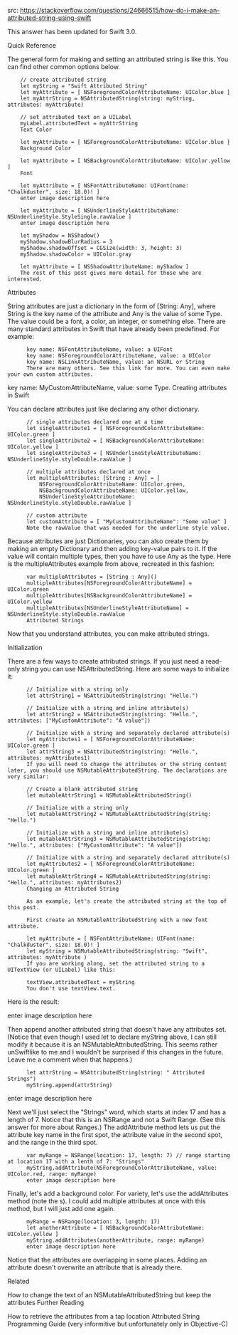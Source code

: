 src: https://stackoverflow.com/questions/24666515/how-do-i-make-an-attributed-string-using-swift

This answer has been updated for Swift 3.0.

Quick Reference

The general form for making and setting an attributed string is like this. You can find other common options below.

        // create attributed string
        let myString = "Swift Attributed String"
        let myAttribute = [ NSForegroundColorAttributeName: UIColor.blue ]
        let myAttrString = NSAttributedString(string: myString, attributes: myAttribute) 

        // set attributed text on a UILabel
        myLabel.attributedText = myAttrString
        Text Color

        let myAttribute = [ NSForegroundColorAttributeName: UIColor.blue ]
        Background Color

        let myAttribute = [ NSBackgroundColorAttributeName: UIColor.yellow ]
        Font

        let myAttribute = [ NSFontAttributeName: UIFont(name: "Chalkduster", size: 18.0)! ]
        enter image description here

        let myAttribute = [ NSUnderlineStyleAttributeName: NSUnderlineStyle.StyleSingle.rawValue ]
        enter image description here

        let myShadow = NSShadow()
        myShadow.shadowBlurRadius = 3
        myShadow.shadowOffset = CGSize(width: 3, height: 3)
        myShadow.shadowColor = UIColor.gray

        let myAttribute = [ NSShadowAttributeName: myShadow ]
        The rest of this post gives more detail for those who are interested.

Attributes

String attributes are just a dictionary in the form of [String: Any], where String is the key name of the attribute and Any is the value of some Type. The value could be a font, a color, an integer, or something else. There are many standard attributes in Swift that have already been predefined. For example:

          key name: NSFontAttributeName, value: a UIFont
          key name: NSForegroundColorAttributeName, value: a UIColor
          key name: NSLinkAttributeName, value: an NSURL or String
          There are many others. See this link for more. You can even make your own custom attributes.

key name: MyCustomAttributeName, value: some Type.
Creating attributes in Swift

You can declare attributes just like declaring any other dictionary.

          // single attributes declared one at a time
          let singleAttribute1 = [ NSForegroundColorAttributeName: UIColor.green ]
          let singleAttribute2 = [ NSBackgroundColorAttributeName: UIColor.yellow ]
          let singleAttribute3 = [ NSUnderlineStyleAttributeName: NSUnderlineStyle.styleDouble.rawValue ]

          // multiple attributes declared at once
          let multipleAttributes: [String : Any] = [
              NSForegroundColorAttributeName: UIColor.green,
              NSBackgroundColorAttributeName: UIColor.yellow,
              NSUnderlineStyleAttributeName: NSUnderlineStyle.styleDouble.rawValue ]

          // custom attribute
          let customAttribute = [ "MyCustomAttributeName": "Some value" ]
          Note the rawValue that was needed for the underline style value.

Because attributes are just Dictionaries, you can also create them by making an empty Dictionary and then adding key-value pairs to it. If the value will contain multiple types, then you have to use Any as the type. Here is the multipleAttributes example from above, recreated in this fashion:

          var multipleAttributes = [String : Any]()
          multipleAttributes[NSForegroundColorAttributeName] = UIColor.green
          multipleAttributes[NSBackgroundColorAttributeName] = UIColor.yellow
          multipleAttributes[NSUnderlineStyleAttributeName] = NSUnderlineStyle.styleDouble.rawValue
          Attributed Strings

Now that you understand attributes, you can make attributed strings.

Initialization

There are a few ways to create attributed strings. If you just need a read-only string you can use NSAttributedString. Here are some ways to initialize it:

          // Initialize with a string only
          let attrString1 = NSAttributedString(string: "Hello.")

          // Initialize with a string and inline attribute(s)
          let attrString2 = NSAttributedString(string: "Hello.", attributes: ["MyCustomAttribute": "A value"])

          // Initialize with a string and separately declared attribute(s)
          let myAttributes1 = [ NSForegroundColorAttributeName: UIColor.green ]
          let attrString3 = NSAttributedString(string: "Hello.", attributes: myAttributes1)
          If you will need to change the attributes or the string content later, you should use NSMutableAttributedString. The declarations are very similar:

          // Create a blank attributed string
          let mutableAttrString1 = NSMutableAttributedString()

          // Initialize with a string only
          let mutableAttrString2 = NSMutableAttributedString(string: "Hello.")

          // Initialize with a string and inline attribute(s)
          let mutableAttrString3 = NSMutableAttributedString(string: "Hello.", attributes: ["MyCustomAttribute": "A value"])

          // Initialize with a string and separately declared attribute(s)
          let myAttributes2 = [ NSForegroundColorAttributeName: UIColor.green ]
          let mutableAttrString4 = NSMutableAttributedString(string: "Hello.", attributes: myAttributes2)
          Changing an Attributed String

          As an example, let's create the attributed string at the top of this post.

          First create an NSMutableAttributedString with a new font attribute.

          let myAttribute = [ NSFontAttributeName: UIFont(name: "Chalkduster", size: 18.0)! ]
          let myString = NSMutableAttributedString(string: "Swift", attributes: myAttribute )
          If you are working along, set the attributed string to a UITextView (or UILabel) like this:

          textView.attributedText = myString
          You don't use textView.text.

Here is the result:

enter image description here

Then append another attributed string that doesn't have any attributes set. (Notice that even though I used let to declare myString above, I can still modify it because it is an NSMutableAttributedString. This seems rather unSwiftlike to me and I wouldn't be surprised if this changes in the future. Leave me a comment when that happens.)

          let attrString = NSAttributedString(string: " Attributed Strings")
          myString.append(attrString)
enter image description here

Next we'll just select the "Strings" word, which starts at index 17 and has a length of 7. Notice that this is an NSRange and not a Swift Range. (See this answer for more about Ranges.) The addAttribute method lets us put the attribute key name in the first spot, the attribute value in the second spot, and the range in the third spot.

          var myRange = NSRange(location: 17, length: 7) // range starting at location 17 with a lenth of 7: "Strings"
          myString.addAttribute(NSForegroundColorAttributeName, value: UIColor.red, range: myRange)
          enter image description here

Finally, let's add a background color. For variety, let's use the addAttributes method (note the s). I could add multiple attributes at once with this method, but I will just add one again.

          myRange = NSRange(location: 3, length: 17)
          let anotherAttribute = [ NSBackgroundColorAttributeName: UIColor.yellow ]
          myString.addAttributes(anotherAttribute, range: myRange)
          enter image description here

Notice that the attributes are overlapping in some places. Adding an attribute doesn't overwrite an attribute that is already there.

Related

How to change the text of an NSMutableAttributedString but keep the attributes
Further Reading

How to retrieve the attributes from a tap location
Attributed String Programming Guide (very informitive but unfortunately only in Objective-C)
